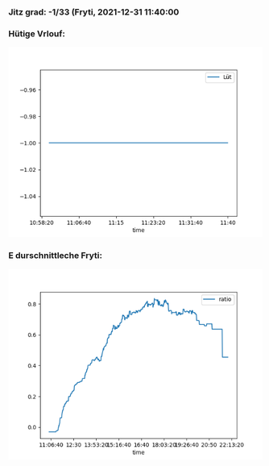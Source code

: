 ### Jitz grad: -1/33 (Fryti, 2021-12-31 11:40:00

### Hütige Vrlouf:
![Graph](Today.png)

### E durschnittleche Fryti:
![Graph](Fryti.png)